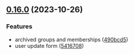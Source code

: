 ## [0.16.0](https://github.com/taskany-inc/crew/compare/v0.15.0...v0.16.0) (2023-10-26)


### Features

* archived groups and memberships ([490bcd5](https://github.com/taskany-inc/crew/commit/490bcd511c645ebd0850ffe92b67176b8ce7beeb))
* user update form ([5416708](https://github.com/taskany-inc/crew/commit/541670839deb972e98b088f61b3dad99bfe1a6cf))

